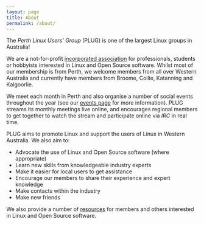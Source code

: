 ```yaml
---
layout: page
title: About
permalink: /about/
---
```


The _Perth Linux Users' Group_ (PLUG) is one of the largest Linux groups in Australia!

We are a not-for-profit [incorporated association](http://www.search.asic.gov.au/cgi-bin/gns030c?state_number=A1007186U&juris=6&hdtext=WA&srchsrc=1) for professionals, students or hobbyists interested in Linux and Open Source software. Whilst most of our membership is from Perth, we welcome members from all over Western Australia and currently have members from Broome, Collie, Katanning and Kalgoorlie.

We meet each month in Perth and also organise a number of social events throughout the year (see our [events page](/events/) for more information). PLUG streams its monthly meetings live online, and encourages regional members to get together to watch the stream and participate online via _IRC_ in real time.

PLUG aims to promote Linux and support the users of Linux in Western Australia. We also aim to:

*   Advocate the use of Linux and Open Source software (where appropriate)
*   Learn new skills from knowledgeable industry experts
*   Make it easier for local users to get assistance
*   Encourage our members to share their experience and expert knowledge
*   Make contacts within the industry
*   Make new friends

We also provide a number of [resources](/resources/) for members and others interested in Linux and Open Source software.
